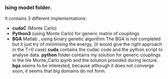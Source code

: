 ### Ising model folder.
It contains 3 different implementations:
* **cudaC** (Monte Carlo)
* **Python3** (using Monte Carlo) for generic matrix of couplings
* **BGA** Matlab , using binary genetic algorithm
The BGA is not completed but it just try of minimising the energy, (it would give the right approach in the T=0 case)
**cuda** contains the cudac code and the python script to analyse data.
**python** folder contains my solution for generic couplings in the tile Monte_Carlo.ipynb and the solution provided during lecture.
**bga** seems to be interested, because although it does not converge soon, it seems that big domains do not form.
